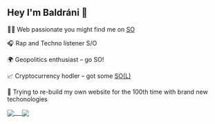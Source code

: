 ## Hey I'm Baldráni 👋

👨‍💻 Web passionate you might find me on [SO](https://stackoverflow.com/users/4615178/baldráni)

🎧 Rap and Techno listener S/O

🌍 Geopolitics enthusiast – go SO!

📈 Cryptocurrency hodler – got some [SO(L)](https://solana.com)

🔨 Trying to re-build my own website for the 100th time with brand new techonologies

<!-- ![](https://komarev.com/ghpvc/?username=baldrani) -->

<a href="https://github.com/baldrani">
  <img align="center" src="https://github-readme-stats.vercel.app/api?username=baldrani&count_private=true" /> 
</a>
<a href="https://github.com/baldrani">
  <img align="center" src="https://github-readme-stats.vercel.app/api/top-langs/?username=baldrani" />
</a>
